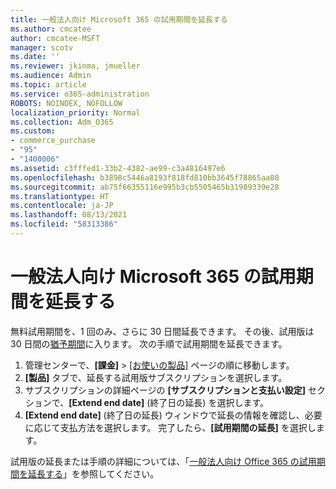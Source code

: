 ```yaml
---
title: 一般法人向け Microsoft 365 の試用期間を延長する
ms.author: cmcatee
author: cmcatee-MSFT
manager: scotv
ms.date: ''
ms.reviewer: jkinma, jmueller
ms.audience: Admin
ms.topic: article
ms.service: o365-administration
ROBOTS: NOINDEX, NOFOLLOW
localization_priority: Normal
ms.collection: Adm_O365
ms.custom:
- commerce_purchase
- "95"
- "1400006"
ms.assetid: c3fffed1-33b2-4382-ae99-c3a4816497e6
ms.openlocfilehash: b3898c5446a8193f818fd810bb3645f78865aa80
ms.sourcegitcommit: ab75f66355116e995b3cb5505465b31989339e28
ms.translationtype: HT
ms.contentlocale: ja-JP
ms.lasthandoff: 08/13/2021
ms.locfileid: "58313386"
---
```

# <a name="extend-your-trial-for-microsoft-365-for-business"></a>一般法人向け Microsoft 365 の試用期間を延長する

無料試用期間を、1 回のみ、さらに 30 日間延長できます。 その後、試用版は 30 日間の[猶予期間](https://docs.microsoft.com/alchemyinsights/grace-period-for-microsoft-365-free-trial)に入ります。 次の手順で試用期間を延長できます。
  
1. 管理センターで、**[課金]** \> [[お使いの製品]](https://go.microsoft.com/fwlink/p/?linkid=842054) ページの順に移動します。
2. **[製品]** タブで、延長する試用版サブスクリプションを選択します。
3. サブスクリプションの詳細ページの **[サブスクリプションと支払い設定]** セクションで、**[Extend end date]** (終了日の延長) を選択します。
4. **[Extend end date]** (終了日の延長) ウィンドウで延長の情報を確認し、必要に応じて支払方法を選択します。 完了したら、**[試用期間の延長]** を選択します。

試用版の延長または手順の詳細については、「[一般法人向け Office 365 の試用期間を延長する](https://docs.microsoft.com/microsoft-365/commerce/extend-your-trial)」を参照してください。